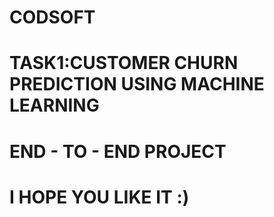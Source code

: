 # CODSOFT
# TASK1:CUSTOMER CHURN PREDICTION USING MACHINE LEARNING
# END - TO - END PROJECT
# I HOPE YOU LIKE IT :)
